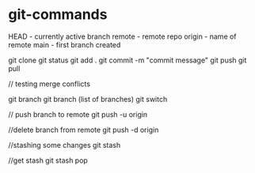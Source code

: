 # git-commands
HEAD - currently active branch
remote - remote repo
origin - name of remote
main - first branch created

git clone <repo-name>
git status
git add .
git commit -m "commit message" 
git push
git pull

// testing merge conflicts

git branch <branch-name>
git branch (list of branches)
git switch <Branch-name>

// push branch to remote
git push -u origin <branch-name>

//delete branch from remote
git push -d origin <branch-name>


//stashing some changes
git stash

//get stash
git stash pop

